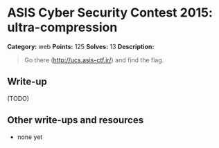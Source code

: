 # ASIS Cyber Security Contest 2015: ultra-compression

**Category:** web
**Points:** 125
**Solves:** 13
**Description:**

> Go there (http://ucs.asis-ctf.ir/) and find the flag.
> 

## Write-up

(TODO)

## Other write-ups and resources

* none yet
